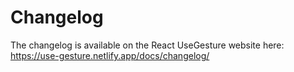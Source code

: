 # Changelog

The changelog is available on the React UseGesture website here: https://use-gesture.netlify.app/docs/changelog/